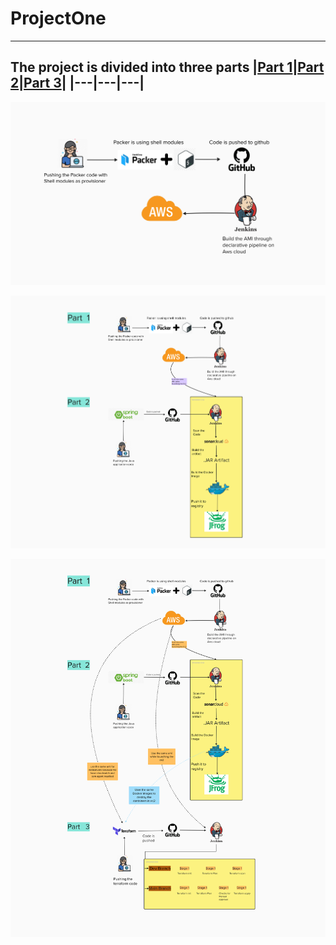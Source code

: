 # ProjectOne
---
The project is divided into three parts
|[Part 1](https://github.com/AnirudhBadoni/Packer.git)|[Part 2](https://github.com/AnirudhBadoni/Petclinic.git)|[Part 3](https://github.com/AnirudhBadoni/AwsInfra.git)|
|---|---|---|
---
<p align="center">
  <img src="./one.png">
</p>
<p align="center">
  <img src="./two.png">
</p>
<p align="center">
  <img src="./Three.png">
</p>
